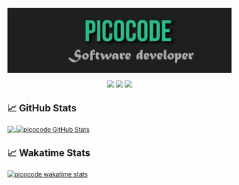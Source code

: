 [![Header](https://raw.githubusercontent.com/picocode1/picocode1/main/readme_header.png "Header")](https://pico.codes/)

<p align="center">
  <img src="https://komarev.com/ghpvc/?username=picocode1&color=2bbc8a&&style=for-the-badge"/>
  <img src="https://img.shields.io/youtube/channel/subscribers/UCo6T2NeF4weUJ4nN-NTMimg?color=2bbc8a&label=YOUTUBE&style=for-the-badge">
  <img src="https://img.shields.io/discord/535888848924966942?color=2bbc8a&label=PICOWARE%20-%20HVH&style=for-the-badge"/>
</p>

## &#x1f4c8; GitHub Stats
<a href="https://github.com/picocode1/picocode1">
  <img align="center" src="https://github-readme-stats.vercel.app/api/top-langs/?username=picocode1&title_color=ffffff&text_color=c9cacc&icon_color=2bbc8a&bg_color=1d1f21" />
</a>
<a href="https://github.com/picocode1/picocode1">
  <img align="center" src="https://github-readme-stats.vercel.app/api?username=picocode1&show_icons=true&line_height=40&count_private=true&title_color=ffffff&text_color=c9cacc&icon_color=2bbc8a&bg_color=1d1f21" alt="picocode GitHub Stats" />
</a>

## &#x1f4c8; Wakatime Stats
<a href="https://wakatime.com/@picocode">
  <img align="center" src="https://github-readme-stats.vercel.app/api/wakatime?username=picocode&bg_color=1d1f21&layout=compact&title_color=ffffff&text_color=c9cacc&hide=Pug,ERB,XML,CSV,Roff,TOML,Docker,VB.NET,git,Java,Go,Rust,Ruby,ca65%20assembler,Text,Svelte,TypeScript,Perl" alt="picocode wakatime stats" />
</a>
